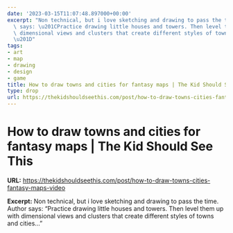 ```yaml
---
date: '2023-03-15T11:07:48.897000+00:00'
excerpt: "Non technical, but i love sketching and drawing to pass the time. Author\
  \ says: \u201CPractice drawing little houses and towers. Then level them up with\
  \ dimensional views and clusters that create different styles of towns and cities\u2026\
  \u201D"
tags:
- art
- map
- drawing
- design
- game
title: How to draw towns and cities for fantasy maps | The Kid Should See This
type: drop
url: https://thekidshouldseethis.com/post/how-to-draw-towns-cities-fantasy-maps-video
---
```


# How to draw towns and cities for fantasy maps | The Kid Should See This

**URL:** https://thekidshouldseethis.com/post/how-to-draw-towns-cities-fantasy-maps-video

**Excerpt:** Non technical, but i love sketching and drawing to pass the time. Author says: “Practice drawing little houses and towers. Then level them up with dimensional views and clusters that create different styles of towns and cities…”
